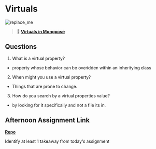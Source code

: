 # Virtuals

![replace_me](https://codeworks.blob.core.windows.net/public/assets/img/illustrations/placeholder.svg)

> **📖 [Virtuals in Mongoose](https://codeworksacademy.com/fs-student-guide/resources/wk5/04-Virtuals)**

## Questions

1. What is a virtual property?

- property whose behavior can be overidden within an inheritying class

2. When might you use a virtual property? 

- Things that are prone to change.

3. How do you search by a virtual properties value?

- by looking for it specifically and not a file its in.

## Afternoon Assignment Link

**[Repo](https://github.com/Thomas-Daily/<ASSIGNMENT_REPO>)**

Identify at least 1 takeaway from today's assignment
